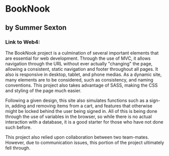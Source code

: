 # BookNook

## by Summer Sexton

### Link to Web4:

The BookNook project is a culmination of several important elements that are essential for web development. Through the use of MVC, it allows navigation through the URL without ever actually "changing" the page, allowing a consistent, static navigation and footer throughout all pages. It also is responsive in desktop, tablet, and phone medias. As a dynamic site, many elements are to be considered, such as consistency, and naming conventions. This project also takes advantage of SASS, making the CSS and styling of the page much easier.

Following a given design, this site also simulates functions such as a sign-in, adding and removing items from a cart, and features that otherwise might be locked behind the user being signed in. All of this is being done through the use of variables in the browser, so while there is no actual interaction with a database, it is a good starter for those who have not done such before.

This project also relied upon collaboration between two team-mates. However, due to communication issues, this portion of the project ultimately fell through.
